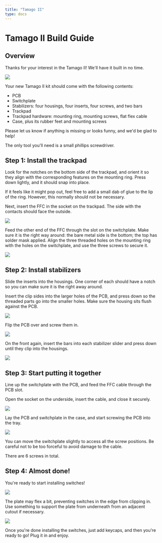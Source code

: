```yaml
---
title: "Tamago II"
type: docs
---
```


# Tamago II Build Guide

## Overview

Thanks for your interest in the Tamago II! We'll have it built in no time.

![](tamago-2-complete.jpg)

Your new Tamago II kit should come with the following contents:

- PCB
- Switchplate
- Stabilizers: four housings, four inserts, four screws, and two bars
- Trackpad
- Trackpad hardware: mounting ring, mounting screws, flat flex cable
- Case, plus its rubber feet and mounting screws

Please let us know if anything is missing or looks funny, and we'd be glad to help!

The only tool you'll need is a small phillips screwdriver.

## Step 1: Install the trackpad

Look for the notches on the bottom side of the trackpad, and orient it so they align with the corresponding features on the
mounting ring. Press down lightly, and it should snap into place. 

If it feels like it might pop out, feel free to add a small dab of glue to the lip of the ring. However, this normally
should not be necessary.

Next, insert the FFC in the socket on the trackpad. The side with the contacts should face the outside.

![](trackpad-prep.jpg)

Feed the other end of the FFC through the slot on the switchplate. Make sure it is the right way around: the bare metal
side is the bottom; the top has solder mask applied. Align the three threaded holes on the mounting ring with the
holes on the switchplate, and use the three screws to secure it.

![](trackpad-mounted.jpg)

## Step 2: Install stabilizers

Slide the inserts into the housings. One corner of each should have a notch so you can make sure it is the
right away around.

Insert the clip sides into the larger holes of the PCB, and press down so the threaded parts go into
the smaller holes. Make sure the housing sits flush against the PCB.

![](stab-position.jpg)

Flip the PCB over and screw them in.

![](stab-screw.jpg)

On the front again, insert the bars into each stabilizer slider and press down until they clip into the housings.

![](stab-finished.jpg)

## Step 3: Start putting it together

Line up the switchplate with the PCB, and feed the FFC cable through the PCB slot.

Open the socket on the underside, insert the cable, and close it securely.

![](pcb-ffc.jpg)

Lay the PCB and switchplate in the case, and start screwing the PCB into the tray.

![](pcb-screws.jpg)

You can move the switchplate slightly to access all the screw positions. Be careful not to be too forceful to avoid damage to the cable.

There are 6 screws in total.

## Step 4: Almost done!

You're ready to start installing switches!

![](almost-done.jpg)

The plate may flex a bit, preventing switches in the edge from clipping in. Use something to support
the plate from underneath from an adjacent cutout if necessary.

![](switchplate-support.jpg)

Once you're done installing the switches, just add keycaps, and then you're ready to go! Plug it in and enjoy.
